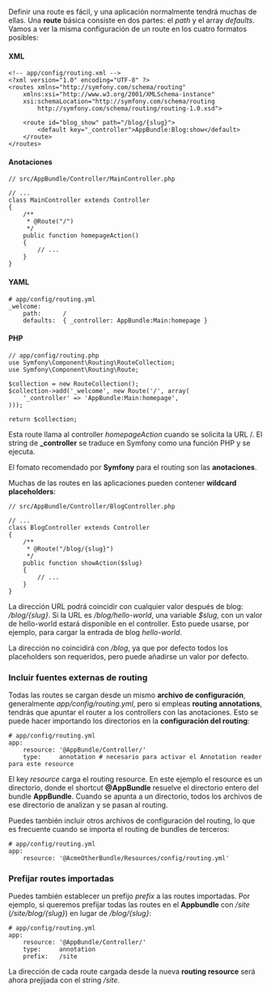 Definir una route es fácil, y una aplicación normalmente tendrá muchas de ellas. Una **route** básica consiste en dos partes: el _path_ y el array _defaults_. Vamos a ver la misma configuración de un route en los cuatro formatos posibles:

#### XML

```
<!-- app/config/routing.xml -->
<?xml version="1.0" encoding="UTF-8" ?>
<routes xmlns="http://symfony.com/schema/routing"
    xmlns:xsi="http://www.w3.org/2001/XMLSchema-instance"
    xsi:schemaLocation="http://symfony.com/schema/routing
        http://symfony.com/schema/routing/routing-1.0.xsd">

    <route id="blog_show" path="/blog/{slug}">
        <default key="_controller">AppBundle:Blog:show</default>
    </route>
</routes>
```

#### Anotaciones

```
// src/AppBundle/Controller/MainController.php

// ...
class MainController extends Controller
{
    /**
     * @Route("/")
     */
    public function homepageAction()
    {
        // ...
    }
}
```

#### YAML

```
# app/config/routing.yml
_welcome:
    path:      /
    defaults:  { _controller: AppBundle:Main:homepage }
```

#### PHP

```
// app/config/routing.php
use Symfony\Component\Routing\RouteCollection;
use Symfony\Component\Routing\Route;

$collection = new RouteCollection();
$collection->add('_welcome', new Route('/', array(
    '_controller' => 'AppBundle:Main:homepage',
)));

return $collection;
```

Esta route llama al controller _homepageAction_ cuando se solicita la URL /. El string de **_controller** se traduce en Symfony como una función PHP y se ejecuta. 

El fomato recomendado por **Symfony** para el routing son las **anotaciones**.

Muchas de las routes en las aplicaciones pueden contener **wildcard placeholders**:

```
// src/AppBundle/Controller/BlogController.php

// ...
class BlogController extends Controller
{
    /**
     * @Route("/blog/{slug}")
     */
    public function showAction($slug)
    {
        // ...
    }
}
```

La dirección URL podrá coincidir con cualquier valor después de blog: _/blog/{slug}_. Si la URL es _/blog/hello-world_, una variable _$slug_, con un valor de hello-world estará disponible en el controller. Esto puede usarse, por ejemplo, para cargar la entrada de blog _hello-world_.

La dirección no coincidirá con _/blog_, ya que por defecto todos los placeholders son requeridos, pero puede añadirse un valor por defecto.

### Incluir fuentes externas de routing

Todas las routes se cargan desde un mismo **archivo de configuración**, generalmente _app/config/routing.yml_, pero si empleas **routing annotations**, tendrás que apuntar el router a los controllers con las anotaciones. Esto se puede hacer importando los directorios en la **configuración del routing**:

```
# app/config/routing.yml
app:
    resource: '@AppBundle/Controller/'
    type:     annotation # necesario para activar el Annotation reader para este resource
```

El key _resource_ carga el routing resource. En este ejemplo el resource es un directorio, donde el shortcut **@AppBundle** resuelve el directorio entero del bundle **AppBundle**. Cuando se apunta a un directorio, todos los archivos de ese directorio de analizan y se pasan al routing.

Puedes también incluir otros archivos de configuración del routing, lo que es frecuente cuando se importa el routing de bundles de terceros:

```
# app/config/routing.yml
app:
    resource: '@AcmeOtherBundle/Resources/config/routing.yml'
```

### Prefijar routes importadas

Puedes también establecer un prefijo _prefix_ a las routes importadas. Por ejemplo, si queremos prefijar todas las routes en el **Appbundle** con _/site_ (_/site/blog/{slug}_) en lugar de _/blog/{slug}_:

```
# app/config/routing.yml
app:
    resource: '@AppBundle/Controller/'
    type:     annotation
    prefix:   /site
```

La dirección de cada route cargada desde la nueva **routing resource** será ahora prejijada con el string _/site_.